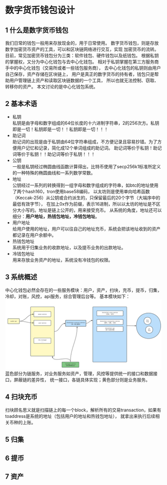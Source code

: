 # 数字货币钱包设计
## 1 什么是数字货币钱包
我们日常的钱包一般用来存放现金的，用于日常使用。
数字货币钱包，则是存放数字加密货币资产的工具，可以和区块链网络进行交互，实现
加密货币的流转。目前，常见加密货币钱包分为三类：软件钱包、硬件钱包以及纸钱包。
根据私钥的掌握权，又分为中心化钱包与去中心化钱包。
相对于私钥掌握在第三方服务商手中的中心化钱包（交易所或者一些钱包服务商），
去中心化钱包的私钥则由用户自己保存，资产存储在区块链上，
用户是真正的数字货币的持有者，钱包只是帮助用户管理链上资产和读取区块链数据的一个工具，
所以也就无法控制、窃取、转移你的资产。
本文讨论的是中心化钱包系统。  

## 2 基本术语
* 私钥  
  私钥是由字母和数字组成的64位长度的十六进制字符串，2的256次方。私钥即是一切！私钥即是一切！！私钥即是一切！！！
* 助记词  
  助记词的出现是由于私钥由64位字符串组成，不方便记录且容易抄错。为了方便用户记忆和记录，简化成12个单词组成的助记词。
助记词等价于私钥！助记词等价于私钥！！助记词等价于私钥！！！
* 公钥  
一般是私钥经过椭圆曲线函数计算得出，比特币使用了secp256k1标准所定义的一种特殊的椭圆曲线和一系列数学常数。
* 地址  
公钥经过一系列的转换得到一组字母和数字组成的字符串，如btc的地址使用了两个hash160，tron使用base58编码，
以太坊则是使用单向哈希函数（Keccak-256）从公钥或合约派生的，只保留最后的20个字节（大端序中的最低有效字节），
在加上0x作为前缀，表示16进制，所以以太坊的地址是不区分大小写的。地址是链上公开的，用来接受充币。
从系统的角度，地址还可以细分：**用户地址，热钱包地址，冷钱包地址**。
* 用户地址  
给用户使用的地址，用户可以往自己的地址充币，系统会把该地址收到的资产都记录在用户余额中。
* 热钱包地址  
系统用于归集业务的收款地址，以及提币业务的出款地址。
* 冷钱包地址  
用来存放业务资产的地址，系统没有冷钱包的权限。  

## 3 系统概述
中心化钱包必然会存在的一些服务模块：用户，资产，扫块，充币，提币，归集，冷却，对账，风控，api服务，综合管理后台等。
基本模块如下：  
![系通模块关系](wallet-img/modules.png)  
蓝色部分为链服务，对业务服务如资产，管理，风控等提供统一的接口和数据接口，屏蔽链的差异性，
统一接口，各链具体实现；黄色部分则是业务服务。

## 4 扫块充币
扫块顾名思义就是扫描链上的每一个block，解析所有的交易transaction，如果有toaddress是系统的地址（包括用户的地址和热钱包地址），
就拿出来执行后续相关币种的上账。
## 5 归集
## 6 提币
## 7 资产

